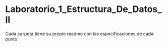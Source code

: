 # Laboratorio_1_Estructura_De_Datos_II
Cada carpeta tiene su propio readme con las especificaciones de cada punto
